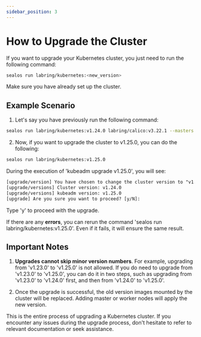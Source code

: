 ```yaml
---
sidebar_position: 3
---
```


# How to Upgrade the Cluster

If you want to upgrade your Kubernetes cluster, you just need to run the following command:

```sh
sealos run labring/kubernetes:<new_version>
```

Make sure you have already set up the cluster.

## Example Scenario

1. Let's say you have previously run the following command:

```sh
sealos run labring/kubernetes:v1.24.0 labring/calico:v3.22.1 --masters 192.168.64.8 --nodes 192.168.64.7
```

2. Now, if you want to upgrade the cluster to v1.25.0, you can do the following:

```sh
sealos run labring/kubernetes:v1.25.0
```

During the execution of 'kubeadm upgrade v1.25.0', you will see:

```txt
[upgrade/version] You have chosen to change the cluster version to "v1.25.0"
[upgrade/versions] Cluster version: v1.24.0
[upgrade/versions] kubeadm version: v1.25.0
[upgrade] Are you sure you want to proceed? [y/N]: 
```

Type 'y' to proceed with the upgrade.

If there are any **errors**, you can rerun the command 'sealos run labring/kubernetes:v1.25.0'. Even if it fails, it will ensure the same result.

## Important Notes

1. **Upgrades cannot skip minor version numbers**. For example, upgrading from 'v1.23.0' to 'v1.25.0' is not allowed. If you do need to upgrade from 'v1.23.0' to 'v1.25.0', you can do it in two steps, such as upgrading from 'v1.23.0' to 'v1.24.0' first, and then from 'v1.24.0' to 'v1.25.0'.

2. Once the upgrade is successful, the old version images mounted by the cluster will be replaced. Adding master or worker nodes will apply the new version.

This is the entire process of upgrading a Kubernetes cluster. If you encounter any issues during the upgrade process, don't hesitate to refer to relevant documentation or seek assistance.
